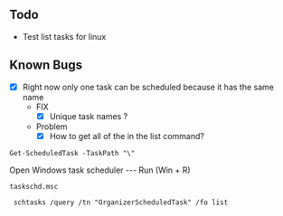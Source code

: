 ## Todo
-  Test list tasks for linux

## Known Bugs
- [x] Right now only one task can be scheduled because it has the same name
    - FIX
        - [x] Unique task names ?
    - Problem
        - [x] How to get all of the in the list command? 

```shell
Get-ScheduledTask -TaskPath "\"

```

Open Windows task scheduler --- Run (Win + R)
```
taskschd.msc
```


```shell
 schtasks /query /tn "OrganizerScheduledTask" /fo list
```
